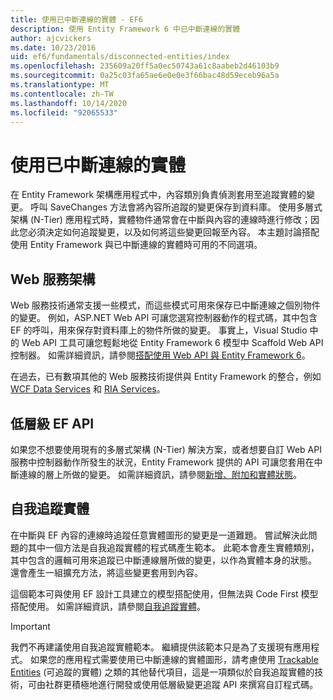 ```yaml
---
title: 使用已中斷連線的實體 - EF6
description: 使用 Entity Framework 6 中已中斷連線的實體
author: ajcvickers
ms.date: 10/23/2016
uid: ef6/fundamentals/disconnected-entities/index
ms.openlocfilehash: 235609a20ff5a0ec50743a61c8aabeb2d46103b9
ms.sourcegitcommit: 0a25c03fa65ae6e0e0e3f66bac48d59eceb96a5a
ms.translationtype: MT
ms.contentlocale: zh-TW
ms.lasthandoff: 10/14/2020
ms.locfileid: "92065533"
---
```

# <a name="working-with-disconnected-entities"></a>使用已中斷連線的實體

在 Entity Framework 架構應用程式中，內容類別負責偵測套用至追蹤實體的變更。 呼叫 SaveChanges 方法會將內容所追蹤的變更保存到資料庫。 使用多層式架構 (N-Tier) 應用程式時，實體物件通常會在中斷與內容的連線時進行修改；因此您必須決定如何追蹤變更，以及如何將這些變更回報至內容。 本主題討論搭配使用 Entity Framework 與已中斷連線的實體時可用的不同選項。

## <a name="web-service-frameworks"></a>Web 服務架構

Web 服務技術通常支援一些模式，而這些模式可用來保存已中斷連線之個別物件的變更。 例如，ASP.NET Web API 可讓您選寫控制器動作的程式碼，其中包含 EF 的呼叫，用來保存對資料庫上的物件所做的變更。 事實上，Visual Studio 中的 Web API 工具可讓您輕鬆地從 Entity Framework 6 模型中 Scaffold Web API 控制器。 如需詳細資訊，請參閱[搭配使用 Web API 與 Entity Framework 6](/aspnet/web-api/overview/data/using-web-api-with-entity-framework/)。

在過去，已有數項其他的 Web 服務技術提供與 Entity Framework 的整合，例如 [WCF Data Services](/dotnet/framework/data/wcf/create-a-data-service-using-an-adonet-ef-data-wcf) 和 [RIA Services](/previous-versions/dotnet/wcf-ria/ee707344(v=vs.91))。

## <a name="low-level-ef-apis"></a>低層級 EF API

如果您不想要使用現有的多層式架構 (N-Tier) 解決方案，或者想要自訂 Web API 服務中控制器動作所發生的狀況，Entity Framework 提供的 API 可讓您套用在中斷連線的層上所做的變更。 如需詳細資訊，請參閱[新增、附加和實體狀態](xref:ef6/saving/change-tracking/entity-state)。  

## <a name="self-tracking-entities"></a>自我追蹤實體  

在中斷與 EF 內容的連線時追蹤任意實體圖形的變更是一道難題。 嘗試解決此問題的其中一個方法是自我追蹤實體的程式碼產生範本。 此範本會產生實體類別，其中包含的邏輯可用來追蹤已中斷連線層所做的變更，以作為實體本身的狀態。 還會產生一組擴充方法，將這些變更套用到內容。

這個範本可與使用 EF 設計工具建立的模型搭配使用，但無法與 Code First 模型搭配使用。 如需詳細資訊，請參閱[自我追蹤實體](xref:ef6/fundamentals/disconnected-entities/self-tracking-entities/index)。  

> [!IMPORTANT]
> 我們不再建議使用自我追蹤實體範本。 繼續提供該範本只是為了支援現有應用程式。 如果您的應用程式需要使用已中斷連線的實體圖形，請考慮使用 [Trackable Entities](https://trackableentities.github.io/) (可追蹤的實體) 之類的其他替代項目，這是一項類似於自我追蹤實體的技術，可由社群更積極地進行開發或使用低層級變更追蹤 API 來撰寫自訂程式碼。
